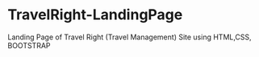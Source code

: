 # TravelRight-LandingPage
Landing Page of Travel Right (Travel Management) Site using HTML,CSS, BOOTSTRAP
